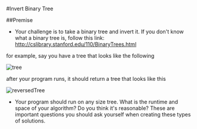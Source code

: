 #Invert Binary Tree

##Premise

-	Your challenge is to take a binary tree and invert it. If you don't know what a binary tree is, follow this link: http://cslibrary.stanford.edu/110/BinaryTrees.html

for example, say you have a tree that looks like the following

![tree](/tree.jpg)

after your program runs, it should return a tree that looks like this

![reversedTree](/treeReversed.jpg)

-	Your program should run on any size tree. What is the runtime and space of your algorithm? Do you think it's reasonable? These are important questions you should ask yourself when creating these types of solutions.